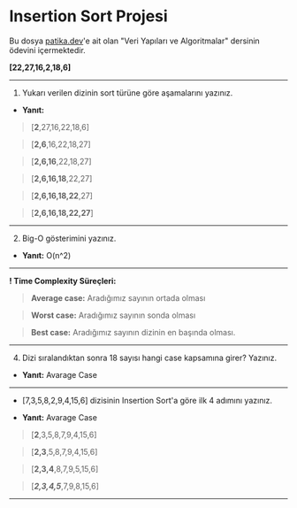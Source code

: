 # Insertion Sort Projesi

Bu dosya [patika.dev](https://www.patika.dev/tr)'e ait olan "Veri Yapıları ve Algoritmalar" [](https://app.patika.dev/courses/veri-yapilari-ve-algoritmalar/insertion-sort-proje) dersinin ödevini içermektedir.

**[22,27,16,2,18,6]**

***
1. Yukarı verilen dizinin sort türüne göre aşamalarını yazınız.

- **Yanıt:** 
>[**2**,27,16,22,18,6]

>[**2,6**,16,22,18,27]

>[**2,6,16**,22,18,27]

>[**2,6,16,18**,22,27]

>[**2,6,16,18,22**,27]

>[**2,6,16,18,22,27**]



***
2. Big-O gösterimini yazınız.

- **Yanıt:** 
O(n^2)
***

**! Time Complexity Süreçleri:**  

>**Average case:**  Aradığımız sayının ortada olması 

>**Worst case:**  Aradığımız sayının sonda olması

>**Best case:**  Aradığımız sayının dizinin en başında olması.

***
4. Dizi sıralandıktan sonra 18 sayısı hangi case kapsamına girer? Yazınız.

- **Yanıt:**
Avarage Case

***


- [7,3,5,8,2,9,4,15,6] dizisinin Insertion Sort'a göre ilk 4 adımını yazınız.

- **Yanıt:** 
Avarage Case
>[**2**,3,5,8,7,9,4,15,6]

>[**2,3**,5,8,7,9,4,15,6]

>[**2,3,4**,8,7,9,5,15,6]

>[***2,3,4,5***,7,9,8,15,6]


---
